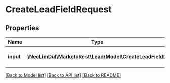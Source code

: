 # CreateLeadFieldRequest

## Properties

Name | Type | Description | Notes
------------ | ------------- | ------------- | -------------
**input** | [**\NecLimDul\MarketoRest\Lead\Model\CreateLeadField[]**](CreateLeadField.md) | List of lead fields for input |

[[Back to Model list]](../../README.md#models) [[Back to API list]](../../README.md#endpoints) [[Back to README]](../../README.md)
